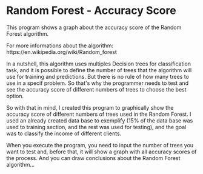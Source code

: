 <h1>Random Forest - Accuracy Score</h1>

<div>
  <p>This program shows a graph about the accuracy score of the Random Forest algorithm.</p>
  <p>For more informations about the algorithm: https://en.wikipedia.org/wiki/Random_forest</p>
  <p>In a nutshell, this algorithm uses multiples Decision trees for classification task, and it is possible to define the number of trees that the algorithm will use for training and predictions. But there is no rule of how many trees to use in a specif problem. So that's why the programmer needs to test and see the accuracy score of different numbers of trees to choose the best option.</p>
  <p>So with that in mind, I created this program to graphically show the accuracy score of different numbers of trees used in the Random Forest. I used an already created data base to exemplify (15% of the data base was used to training section, and the rest was used for testing), and the goal was to classify the income of different clients.</p>
  <p>When you execute the program, you need to input the number of trees you want to test and, before that, it will show a graph with all accuracy scores of the process. And you can draw conclusions about the Random Forest algorithm...</p>
</div>
